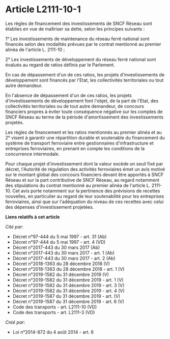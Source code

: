 # Article L2111-10-1

Les règles de financement des investissements de SNCF Réseau sont établies en vue de maîtriser sa dette, selon les principes
suivants : 

1° Les investissements de maintenance du réseau ferré national sont financés selon des modalités prévues par le contrat
mentionné au premier alinéa de l'article L. 2111-10 ; 

2° Les investissements de développement du réseau ferré national sont évalués au regard de ratios définis par le Parlement. 

En cas de dépassement d'un de ces ratios, les projets d'investissements de développement sont financés par l'Etat, les
collectivités territoriales ou tout autre demandeur. 

En l'absence de dépassement d'un de ces ratios, les projets d'investissements de développement font l'objet, de la part de
l'Etat, des collectivités territoriales ou de tout autre demandeur, de concours financiers propres à éviter toute conséquence
négative sur les comptes de SNCF Réseau au terme de la période d'amortissement des investissements projetés. 

Les règles de financement et les ratios mentionnés au premier alinéa et au 2° visent à garantir une répartition durable et
soutenable du financement du système de transport ferroviaire entre gestionnaires d'infrastructure et entreprises
ferroviaires, en prenant en compte les conditions de la concurrence intermodale. 

Pour chaque projet d'investissement dont la valeur excède un seuil fixé par décret, l'Autorité de régulation des activités
ferroviaires émet un avis motivé sur le montant global des concours financiers devant être apportés à SNCF Réseau et sur la
part contributive de SNCF Réseau, au regard notamment des stipulations du contrat mentionné au premier alinéa de l'article L.
2111-10. Cet avis porte notamment sur la pertinence des prévisions de recettes nouvelles, en particulier au regard de leur
soutenabilité pour les entreprises ferroviaires, ainsi que sur l'adéquation du niveau de ces recettes avec celui des dépenses
d'investissement projetées.

**Liens relatifs à cet article**

_Cité par_:

  - Décret n°97-444 du 5 mai 1997 - art. 31 (Ab)
  - Décret n°97-444 du 5 mai 1997 - art. 4 (VD)
  - Décret n°2017-443 du 30 mars 2017 (Ab)
  - Décret n°2017-443 du 30 mars 2017 - art. 1 (Ab)
  - Décret n°2017-443 du 30 mars 2017 - art. 2 (Ab)
  - Décret n°2018-1363 du 28 décembre 2018 (V)
  - Décret n°2018-1363 du 28 décembre 2018 - art. 1 (V)
  - Décret n°2019-1582 du 31 décembre 2019 (V)
  - Décret n°2019-1582 du 31 décembre 2019 - art. 1 (V)
  - Décret n°2019-1582 du 31 décembre 2019 - art. 3 (V)
  - Décret n°2019-1582 du 31 décembre 2019 - art. 4 (V)
  - Décret n°2019-1587 du 31 décembre 2019 - art. (V)
  - Décret n°2019-1587 du 31 décembre 2019 - art. 6 (V)
  - Code des transports - art. L2111-10 (VD)
  - Code des transports - art. L2111-3 (VD)

_Créé par_:

  - Loi n°2014-872 du 4 août 2014 - art. 6
